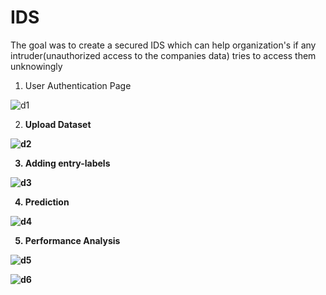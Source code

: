# IDS
The goal was to create a secured IDS which can help organization's if any intruder(unauthorized access to the companies data) tries to access them unknowingly <br>

1. User Authentication Page <br>



   
![d1](https://github.com/user-attachments/assets/82b3d0ed-584d-4e01-a211-1b5f09c7ad04) <br>

2. <b>Upload Dataset <br>



   
![d2](https://github.com/user-attachments/assets/e1f0bd66-c928-4ceb-88e9-ed8c66f7a578) <br>

3. Adding entry-labels <br>



   
![d3](https://github.com/user-attachments/assets/2a6754ad-a30e-4108-beeb-7a6fbe66e49c) <br>

4. Prediction <br>


   
![d4](https://github.com/user-attachments/assets/3a3bb6ab-9973-4f54-86c4-00327676a181) <br>

5. Performance Analysis <br>


   
![d5](https://github.com/user-attachments/assets/653f8479-881b-410f-9a7a-a39b4ee9c794) <br>


![d6](https://github.com/user-attachments/assets/d2f8b591-7203-40f8-aa3f-3501e3740a7c) <br>


